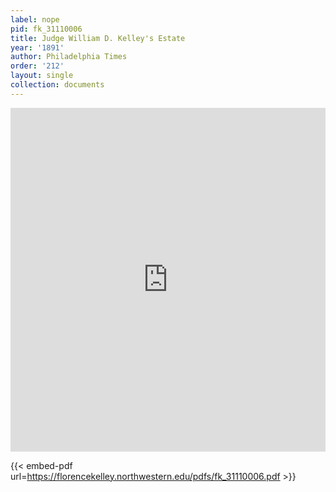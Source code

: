 ```yaml
---
label: nope
pid: fk_31110006
title: Judge William D. Kelley's Estate
year: '1891'
author: Philadelphia Times
order: '212'
layout: single
collection: documents
---
```

<iframe src="https://northwestern.app.box.com/embed/s/js9mle8wyjsds0tj7cvnx0kmmc96cfi4?sortColumn=date&view=list" width="100%" height="550" frameborder="0" allowfullscreen webkitallowfullscreen msallowfullscreen></iframe>


{{< embed-pdf url=https://florencekelley.northwestern.edu/pdfs/fk_31110006.pdf >}}